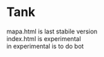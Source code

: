 # Tank
mapa.html is last stabile version<br>
index.html is experimental <br>
in experimental is to do bot
